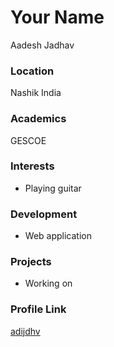 # Your Name
Aadesh Jadhav   
### Location

Nashik India

### Academics

GESCOE

### Interests

- Playing guitar

### Development

- Web application

### Projects

- Working on

### Profile Link

[adijdhv](https://github.com/adijdhv)